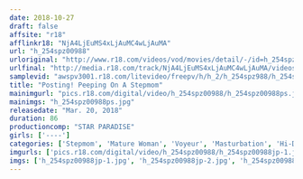 ```yaml
---
date: 2018-10-27
draft: false
affsite: "r18"
afflinkr18: "NjA4LjEuMS4xLjAuMC4wLjAuMA"
url: "h_254spz00988"
urloriginal: "http://www.r18.com/videos/vod/movies/detail/-/id=h_254spz00988"
urlfinal: "http://media.r18.com/track/NjA4LjEuMS4xLjAuMC4wLjAuMA/videos/vod/movies/detail/-/id=h_254spz00988"
samplevid: "awspv3001.r18.com/litevideo/freepv/h/h_2/h_254spz988/h_254spz988_dmb_w.mp4"
title: "Posting! Peeping On A Stepmom"
mainimgurl: "pics.r18.com/digital/video/h_254spz00988/h_254spz00988ps.jpg"
mainimgs: "h_254spz00988ps.jpg"
releasedate: "Mar. 20, 2018"
duration: 86
productioncomp: "STAR PARADISE"
girls: ['----']
categories: ['Stepmom', 'Mature Woman', 'Voyeur', 'Masturbation', 'Hi-Def']
imgurls: ['pics.r18.com/digital/video/h_254spz00988/h_254spz00988jp-1.jpg', 'pics.r18.com/digital/video/h_254spz00988/h_254spz00988jp-2.jpg', 'pics.r18.com/digital/video/h_254spz00988/h_254spz00988jp-3.jpg', 'pics.r18.com/digital/video/h_254spz00988/h_254spz00988jp-4.jpg', 'pics.r18.com/digital/video/h_254spz00988/h_254spz00988jp-5.jpg', 'pics.r18.com/digital/video/h_254spz00988/h_254spz00988jp-6.jpg', 'pics.r18.com/digital/video/h_254spz00988/h_254spz00988jp-7.jpg', 'pics.r18.com/digital/video/h_254spz00988/h_254spz00988jp-8.jpg', 'pics.r18.com/digital/video/h_254spz00988/h_254spz00988jp-9.jpg', 'pics.r18.com/digital/video/h_254spz00988/h_254spz00988jp-10.jpg', 'pics.r18.com/digital/video/h_254spz00988/h_254spz00988jp-11.jpg', 'pics.r18.com/digital/video/h_254spz00988/h_254spz00988jp-12.jpg', 'pics.r18.com/digital/video/h_254spz00988/h_254spz00988jp-13.jpg', 'pics.r18.com/digital/video/h_254spz00988/h_254spz00988jp-14.jpg', 'pics.r18.com/digital/video/h_254spz00988/h_254spz00988jp-15.jpg', 'pics.r18.com/digital/video/h_254spz00988/h_254spz00988jp-16.jpg', 'pics.r18.com/digital/video/h_254spz00988/h_254spz00988jp-17.jpg', 'pics.r18.com/digital/video/h_254spz00988/h_254spz00988jp-18.jpg', 'pics.r18.com/digital/video/h_254spz00988/h_254spz00988jp-19.jpg', 'pics.r18.com/digital/video/h_254spz00988/h_254spz00988jp-20.jpg']
imgs: ['h_254spz00988jp-1.jpg', 'h_254spz00988jp-2.jpg', 'h_254spz00988jp-3.jpg', 'h_254spz00988jp-4.jpg', 'h_254spz00988jp-5.jpg', 'h_254spz00988jp-6.jpg', 'h_254spz00988jp-7.jpg', 'h_254spz00988jp-8.jpg', 'h_254spz00988jp-9.jpg', 'h_254spz00988jp-10.jpg', 'h_254spz00988jp-11.jpg', 'h_254spz00988jp-12.jpg', 'h_254spz00988jp-13.jpg', 'h_254spz00988jp-14.jpg', 'h_254spz00988jp-15.jpg', 'h_254spz00988jp-16.jpg', 'h_254spz00988jp-17.jpg', 'h_254spz00988jp-18.jpg', 'h_254spz00988jp-19.jpg', 'h_254spz00988jp-20.jpg']
---
```

